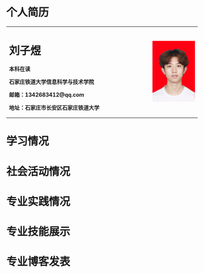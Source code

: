 # 个人简历
<table border="0">
  <tr>
    <td width="75%">
      <h1>刘子煜</h1>
      <p><b>本科在读</b></p>
      <p><b>石家庄铁道大学信息科学与技术学院</b></p>
      <p><b>邮箱：1342683412@qq.com</b></p>
      <p><b>地址：石家庄市长安区石家庄铁道大学</b></p>
    </td>
    <td width="25%">
      <img src="/ziyuliu.jpg" width="100%"> 
    </td>
  </tr>
</table>

# 学习情况

# 社会活动情况

# 专业实践情况

# 专业技能展示

# 专业博客发表

